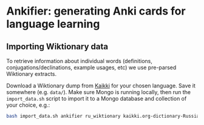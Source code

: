 # Ankifier: generating Anki cards for language learning

## Importing Wiktionary data 
To retrieve information about individual words (definitions, conjugations/declinations, example usages, etc) we use pre-parsed Wiktionary extracts. 

Download a Wiktionary dump from [Kaikki](https://kaikki.org/dictionary/) for your chosen language. Save it somewhere (e.g. `data/`). Make sure Mongo is running locally, then run the `import_data.sh` script to import it to a Mongo database and collection of your choice, e.g.: 

```bash
bash import_data.sh ankifier ru_wiktionary kaikki.org-dictionary-Russian.json
```